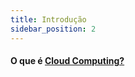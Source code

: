 ```yaml
---
title: Introdução
sidebar_position: 2
---
```



#### O que é [Cloud Computing?](https://rockcontent.com/br/blog/cloud-computing/)